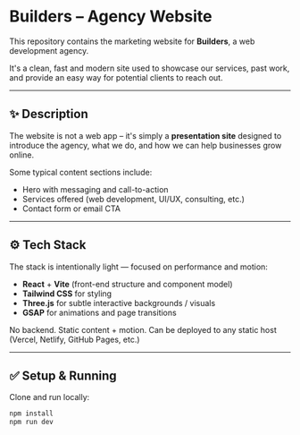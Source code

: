 # Builders – Agency Website

This repository contains the marketing website for **Builders**, a web development agency.

It's a clean, fast and modern site used to showcase our services, past work, and provide an easy way for potential clients to reach out.

---

## ✨ Description

The website is not a web app – it's simply a **presentation site** designed to introduce the agency, what we do, and how we can help businesses grow online.

Some typical content sections include:

- Hero with messaging and call-to-action
- Services offered (web development, UI/UX, consulting, etc.)
- Contact form or email CTA

---

## ⚙️ Tech Stack

The stack is intentionally light — focused on performance and motion:

- **React** + **Vite** (front-end structure and component model)
- **Tailwind CSS** for styling
- **Three.js** for subtle interactive backgrounds / visuals
- **GSAP** for animations and page transitions

No backend. Static content + motion. Can be deployed to any static host (Vercel, Netlify, GitHub Pages, etc.)

---

## ✅ Setup & Running

Clone and run locally:

```bash
npm install
npm run dev
